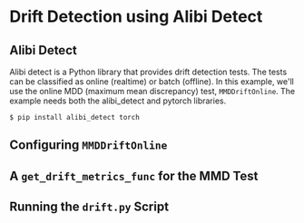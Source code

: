 # Drift Detection using Alibi Detect
## Alibi Detect
Alibi detect is a Python library that provides drift detection tests. The tests can be classified as online (realtime)
or batch (offline). In this example, we'll use the online MDD (maximum mean discrepancy) test, `MMDDriftOnline`. 
The example needs both the alibi_detect and pytorch libraries.

```
$ pip install alibi_detect torch
```

## Configuring `MMDDriftOnline`

## A `get_drift_metrics_func` for the MMD Test

## Running the `drift.py` Script

